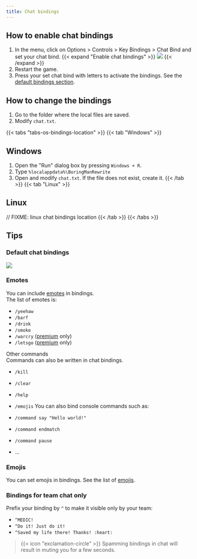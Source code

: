 ```yaml
---
title: Chat bindings
---
```


## How to enable chat bindings

1. In the menu, click on Options > Controls > Key Bindings > Chat Bind and set your chat bind.
{{< expand "Enable chat bindings" >}}
![](https://imgur.com/o6Ti9KO.gif)
{{< /expand >}}
2. Restart the game.
3. Press your set chat bind with letters to activate the bindings. See the [default bindings section]().

## How to change the bindings
1. Go to the folder where the local files are saved.
2. Modify `chat.txt`.

{{< tabs "tabs-os-bindings-location" >}}
{{< tab "Windows" >}}
## Windows
1. Open the "Run" dialog box by pressing `Windows + R`.
2. Type `%localappdata%\BoringManRewrite`
3. Open and modify `chat.txt`. If the file does not exist, create it.
{{< /tab >}}
{{< tab "Linux" >}}
## Linux
// FIXME: linux chat bindings location
{{< /tab >}}
{{< /tabs >}}

## Tips
### Default chat bindings
![](https://imgur.com/z9Jh1eZ.png)

### Emotes
You can include [emotes](/wiki/chat/emotes/) in bindings.  
The list of emotes is:

- `/yeehaw`
- `/barf`
- `/drink`
- `/smoke`
- `/warcry` ([premium](/wiki/dlcs/premium/) only)
- `/letsgo` ([premium](/wiki/dlcs/premium/) only)

Other commands  
Commands can also be written in chat bindings.
- `/kill`
- `/clear`
- `/help`
- `/emojis`
You can also bind console commands such as:

- `/command say "Hello world!"`
- `/command endmatch`
- `/command pause`
- ...

### Emojis
You can set emojis in bindings. See the list of [emojis](/wiki/chat/emojis).

### Bindings for team chat only
Prefix your binding by `^` to make it visible only by your team:

- `^MEDIC!`
- `^Do it! Just do it!`
- `^Saved my life there! Thanks! :heart:`

> {{< icon "exclamation-circle" >}}
> Spamming bindings in chat will result in muting you for a few seconds.
